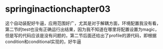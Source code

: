 # springinactionchapter03
这个自动装配好牛逼，应用范围好广，尤其是对于解耦方面，环境配置我没有看，第二节的test也没有正确运行出结果，因为我不知道在哪里将配置设置为magic，但是写的代码应该是没有问题的，第二节后面还给出了profile的源代码，即根据condition和conditional实现的，好牛逼
